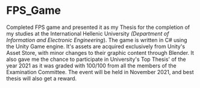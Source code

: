# FPS_Game
Completed FPS game and presented it as my Thesis for the completion of my studies at the International Hellenic University *(Department of Information and Electronic Engineering*).
The game is written in C# using the Unity Game engine.
It's assets are acquired exclusively from Unity's Asset Store, with minor changes to their graphic content through Blender.
It also gave me the chance to participate in University's Top Thesis' of the year 2021 as it was graded with 100/100 from all the members of the Εxamination Committee.
The event will be held in November 2021, and best thesis will also get a reward.
